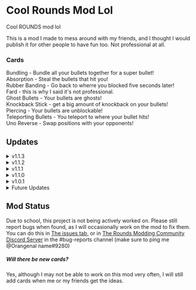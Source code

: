 
# Cool Rounds Mod Lol
Cool ROUNDS mod lol

This is a mod I made to mess around with my friends, and I thought I would publish it for other people to have fun too.
Not professional at all.

### Cards
Bundling - Bundle all your bullets together for a super bullet!<br />
Absorption - Steal the bullets that hit you!<br />
Rubber Banding - Go back to wherre you blocked five seconds later!<br />
Fard - this is why I said it's not professional.<br />
Ghost Bullets - Your bullets are ghosts!<br />
Knockback Stick - get a big amount of knockback on your bullets!<br />
Piercing - Your bullets are unblockable!<br />
Teleporting Bullets - You teleport to where your bullet hits!<br />
Uno Reverse - Swap positions with your opponents!<br />

## Updates

<details>
<summary>v1.1.3</summary>
<br>
 - Fixed the incorrect visible stats for Uno Reverse and Ghost Bullet cards <br />
</details>

<details>
<summary>v1.1.2</summary>
<br>
 - Added card art for Absorption <br />
</details>

<details>
<summary>v1.1.1</summary>
<br>
 - Removed unnecessary code that I copied from someone else <br />
 - Made logging for card adding, setting up, and removal all only in debug build <br />
</details>

<details>
<summary>v1.1.0</summary>
<br>
 - Added Absorption <br />
</details>

<details>
<summary>v1.0.1</summary>
<br>
 - Added missing dependency <br />
</details>

<details>
<summary>Future Updates</summary>
<br>
 - More cards <br />
 - Card idea 1: Reverse thrusters (working on the reverse part) <br />
 - Card idea 2: opposite bundling??
</details>

## Mod Status
Due to school, this project is not being actively worked on. Please still report bugs when found, as I will occasionally work on the mod to fix them. You can do this in [The issues tab,](https://github.com/Orangenal-name/CoolRoundsModLol/issues) or in [The Rounds Modding Community Discord Server](https://discord.gg/edegxT9CJH) in the #bug-reports channel (make sure to ping me @Orangenal name#9280)
##### Will there be new cards?
Yes, although I may not be able to work on this mod very often, I will still add cards when me or my friends get the ideas.
